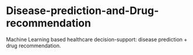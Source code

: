 # Disease-prediction-and-Drug-recommendation
Machine Learning based healthcare decision-support: disease prediction + drug recommendation.
